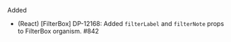 Added
- (React) [FilterBox] DP-12168: Added `filterLabel` and `filterNote` props to FilterBox organism. #842
